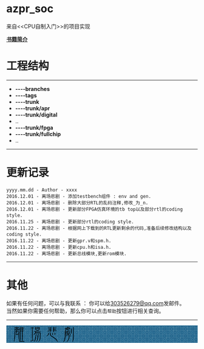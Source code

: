 # azpr_soc
 来自&lt;&lt;CPU自制入门>>的项目实现
 
 [**书籍简介**](http://product.dangdang.com/23382868.html)<br>

# 工程结构
----------------------------------------------------------------
* **----branches**
* **----tags**
* **----trunk**
* **----trunk/apr**
* **----trunk/digital**
* ..
* **----trunk/fpga**
* **----trunk/fullchip**
* ..
----------------------------------------------------------------    
# 更新记录
```
yyyy.mm.dd - Author - xxxx
2016.12.01 - 离场悲剧 - 添加testbench组件 : env and gen.
2016.12.01 - 离场悲剧 - 删除大部分RTL的乱码注释,修改_为_n.
2016.12.01 - 离场悲剧 - 更新部分FPGA仿真环境的tb top以及部分rtl的coding style.
2016.11.25 - 离场悲剧 - 更新部分rtl的coding style.
2016.11.22 - 离场悲剧 - 根据网上下载到的RTL更新剩余的代码,准备后续修改结构以及coding style.
2016.11.22 - 离场悲剧 - 更新gpr.v和spm.h.
2016.11.22 - 离场悲剧 - 更新cpu.h和isa.h.
2016.11.22 - 离场悲剧 - 更新总线模块,更新rom模块.
```
----------------------------------------------------------------
# 其他 
如果有任何问题，可以与我联系 ：
你可以给<303526279@qq.com>发邮件。<br>
当然如果你需要任何帮助，那么你可以点击`帮助`按钮进行相关查询。   
***

![signed](https://raw.githubusercontent.com/C-L-G/scripts/master/resource/picture/signed.png) 
